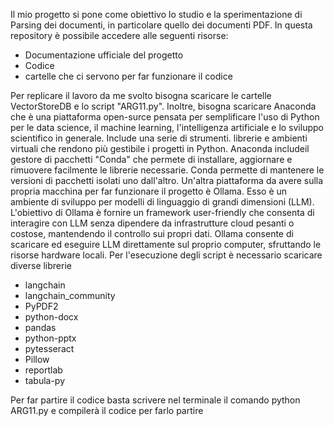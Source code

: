 Il mio progetto si pone come obiettivo lo studio e la sperimentazione di Parsing dei documenti, in particolare quello dei 
documenti PDF.
In questa repository è possibile accedere alle seguenti risorse:
- Documentazione ufficiale del progetto
- Codice
- cartelle che ci servono per far funzionare il codice

Per replicare il lavoro da me svolto bisogna scaricare le cartelle VectorStoreDB e lo script "ARG11.py". Inoltre, bisogna
scaricare Anaconda che è una piattaforma open-surce pensata per semplificare l'uso di Python per le data science, il machine
learning, l'intelligenza artificiale e lo sviluppo scientifico in generale. Include una serie di strumenti. librerie e ambienti
virtuali che rendono più gestibile i progetti in Python. Anaconda includeil gestore di pacchetti "Conda" che permete di
installare, aggiornare e rimuovere facilmente le librerie necessarie. Conda permette di mantenere le versioni di pacchetti
isolati uno dall'altro. Un'altra piattaforma da avere sulla propria macchina per far funzionare il progetto è Ollama. Esso è un
ambiente di sviluppo per modelli di linguaggio di grandi dimensioni (LLM). L'obiettivo di Ollama è fornire un framework
user-friendly che consenta di interagire con LLM senza dipendere da infrastrutture cloud pesanti o costose, mantendendo il
controllo sui propri dati. Ollama consente di scaricare ed eseguire LLM direttamente sul proprio computer, sfruttando le risorse
hardware locali.
Per l'esecuzione degli script è necessario scaricare diverse librerie
- langchain
- langchain_community
- PyPDF2
- python-docx
- pandas
- python-pptx
- pytesseract
- Pillow
- reportlab
- tabula-py

Per far partire il codice basta scrivere nel terminale il comando python ARG11.py e compilerà il codice per farlo partire
